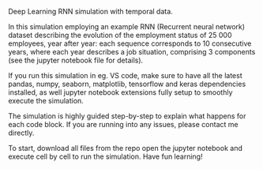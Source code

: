 Deep Learning RNN simulation with temporal data.

In this simulation employing an example RNN (Recurrent neural network) dataset describing the evolution of the employment status of 25 000 employees, year after year: each sequence corresponds to 10 consecutive years, where each year describes a job situation, comprising 3 components (see the jupyter notebook file for details).

If you run this simulation in eg. VS code, make sure to have all the latest pandas, numpy, seaborn, matplotlib, tensorflow and keras dependencies installed, as well jupyter notebook extensions fully setup to smoothly execute the simulation.

The simulation is highly guided step-by-step to explain what happens for each code block. If you are running into any issues, please contact me directly.

To start, download all files from the repo open the jupyter notebook and execute cell by cell to run the simulation. Have fun learning!
